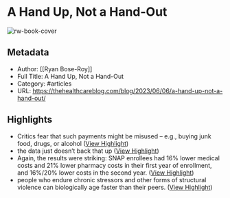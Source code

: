 # A Hand Up, Not a Hand-Out

![rw-book-cover](https://thehealthcareblog.com/wp-content/uploads/2019/06/1.jpg)

## Metadata
- Author: [[Ryan Bose-Roy]]
- Full Title: A Hand Up, Not a Hand-Out
- Category: #articles
- URL: https://thehealthcareblog.com/blog/2023/06/06/a-hand-up-not-a-hand-out/

## Highlights
- Critics fear that such payments might be misused – e.g., buying junk food, drugs, or alcohol ([View Highlight](https://read.readwise.io/read/01h29hzyak5er085rp7fq20yr4))
- the data just doesn’t back that up ([View Highlight](https://read.readwise.io/read/01h29j0323fw9j8dvkg73khhe4))
- Again, the results were striking: SNAP enrollees had 16% lower medical costs and 21% lower pharmacy costs in their first year of enrollment, and 16%/20% lower costs in the second year. ([View Highlight](https://read.readwise.io/read/01h29j0df606jh5mcqm599kp1x))
- people who endure chronic stressors and other forms of structural violence can biologically age faster than their peers. ([View Highlight](https://read.readwise.io/read/01h29j14h4fn588p67yh5b5881))
